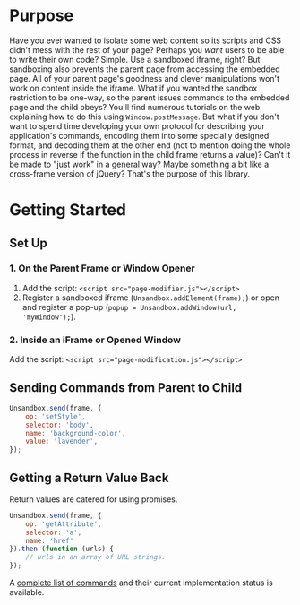 # Purpose
Have you ever wanted to isolate some web content so its scripts and CSS didn't mess with the rest of your page? Perhaps you *want* users to be able to write their own code? Simple. Use a sandboxed iframe, right? But sandboxing also prevents the parent page from accessing the embedded page. All of your parent page's goodness and clever manipulations won't work on content inside the iframe. What if you wanted the sandbox restriction to be one-way, so the parent issues commands to the embedded page and the child obeys? You'll find numerous tutorials on the web explaining how to do this using `Window.postMessage`. But what if you don't want to spend time developing your own protocol for describing your application's commands, encoding them into some specially designed format, and decoding them at the other end (not to mention doing the whole process in reverse if the function in the child frame returns a value)? Can't it be made to "just work" in a general way?  Maybe something a bit like a cross-frame version of jQuery? That's the purpose of this library.

# Getting Started
## Set Up
### 1. On the Parent Frame or Window Opener
1. Add the script: `<script src="page-modifier.js"></script>`
2. Register a sandboxed iframe (`Unsandbox.addElement(frame);`) or open and register a pop-up (`popup = Unsandbox.addWindow(url, 'myWindow');`).

### 2. Inside an iFrame or Opened Window
Add the script: `<script src="page-modification.js"></script>`

## Sending Commands from Parent to Child
````javascript
Unsandbox.send(frame, {
	op: 'setStyle',
	selector: 'body',
	name: 'background-color',
	value: 'lavender',
});
````

## Getting a Return Value Back
Return values are catered for using promises.

````javascript
Unsandbox.send(frame, {
	op: 'getAttribute',
	selector: 'a',
	name: 'href'
}).then (function (urls) {
	// urls in an array of URL strings.
});
````

A [complete list of commands](https://github.com/ElizabethHudnott/one-way-sandbox/tree/master/doc) and their current implementation status is available.
